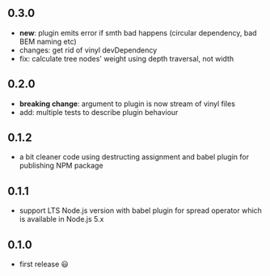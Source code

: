 ## 0.3.0

 * **new**: plugin emits error if smth bad happens (circular dependency, bad BEM naming etc)
 * changes: get rid of vinyl devDependency
 * fix: calculate tree nodes' weight using depth traversal, not width

## 0.2.0

 * **breaking change**: argument to plugin is now stream of vinyl files
 * add: multiple tests to describe plugin behaviour

## 0.1.2

 * a bit cleaner code using destructing assignment and babel plugin for publishing NPM package

## 0.1.1

 * support LTS Node.js version with babel plugin for spread operator which is available in Node.js 5.x

## 0.1.0

 * first release :smiley:
